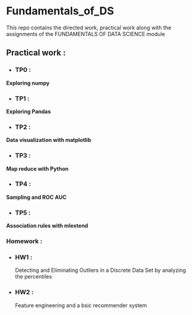 # Fundamentals_of_DS
This repo contains the directed work, practical work  along with the assignments of the FUNDAMENTALS OF DATA SCIENCE module

## Practical work :

- ### TP0 : <br>
<b> Exploring numpy </b>

- ### TP1 : <br>
<b> Exploring Pandas </b>

- ### TP2 : <br>
<b> Data visualization with matplotlib   </b>

- ### TP3 : <br>
<b> Map reduce with Python</b>

- ### TP4 : <br>
<b> Sampling and ROC AUC </b>

- ### TP5 : <br>
<b> Association rules with mlextend </b>


### Homework :
- ### HW1 : 
    Detecting and Eliminating Outliers in a Discrete Data Set by analyzing the percentiles
- ### HW2 :
    Feature engineering and a bsic recommender system
